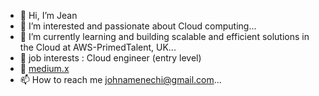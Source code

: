 - 👋 Hi, I’m Jean
- 👀 I’m interested and passionate about Cloud computing...
- 🌱 I’m currently learning and building scalable and efficient solutions in the Cloud at AWS-PrimedTalent, UK...
- 🧳 job interests : Cloud engineer (entry level)
- 🍔 [medium.x](https://medium.com/@johnamenechi)
- 📫 How to reach me johnamenechi@gmail.com...

<!---
JeanCarter/JeanCarter is a ✨ special ✨ repository because its `README.md` (this file) appears on your GitHub profile.
You can click the Preview link to take a look at your changes.
--->
